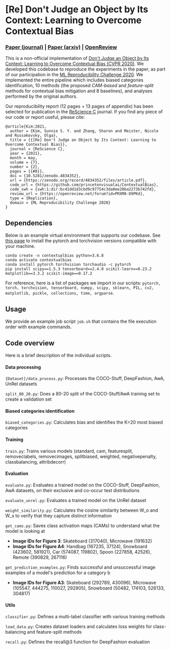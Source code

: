 # [Re] Don't Judge an Object by Its Context: Learning to Overcome Contextual Bias

### [Paper (journal)](https://rescience.github.io/bibliography/Kim_2021.html) | [Paper (arxiv)](http://arxiv.org/abs/2104.13582) | [OpenReview](https://openreview.net/forum?id=PRXM8-O9PKd)

This is a non-official implementation of [Don't Judge an Object by Its Context: Learning to Overcome Contextual Bias (CVPR 2020)](https://arxiv.org/abs/2001.03152). 
We developed this codebase to reproduce the experiments in the paper, as part of our participation in the [ML Reproducibility Challenge 2020](https://paperswithcode.com/rc2020). We implemented the entire pipeline which includes biased categories identification, 10 methods (the proposed *CAM-based* and *feature-split* methods for contextual bias mitigation and 8 baselines), and analyses performed by the original authors. 

Our reproducibility report (12 pages + 13 pages of appendix) has been selected for publication in the [ReScience C](https://rescience.github.io/bibliography/Kim_2021.html) journal. If you find any piece of our code or report useful, please cite:

```
@article{Kim:2021,
  author = {Kim, Sunnie S. Y. and Zhang, Sharon and Meister, Nicole and Russakovsky, Olga},
  title = {{[Re] Don't Judge an Object by Its Context: Learning to Overcome Contextual Bias}},
  journal = {ReScience C},
  year = {2021},
  month = may,
  volume = {7},
  number = {2},
  pages = {{#8}},
  doi = {10.5281/zenodo.4834352},
  url = {https://zenodo.org/record/4834352/files/article.pdf},
  code_url = {https://github.com/princetonvisualai/ContextualBias},
  code_swh = {swh:1:dir:bc41dd1d3cbd9c97754c3da0ee20ba2273b742fd},
  review_url = {https://openreview.net/forum?id=PRXM8-O9PKd},
  type = {Replication},
  domain = {ML Reproducibility Challenge 2020}
}
```

## Dependencies

Below is an example virtual environment that supports our codebase. See [this page](https://pytorch.org/get-started/locally/) to install the pytorch and torchvision versions compatible with your machine.

```
conda create -n contextualbias python=3.6.8  
conda activate contextualbias  
conda install pytorch torchvision torchaudio -c pytorch  
pip install scipy==1.5.3 tensorboard==2.4.0 scikit-learn==0.23.2 matplotlib==3.3.2 scikit-image==0.17.2
```

For reference, here is a list of packages we import in our scripts: ```pytorch, torch, torchvision, tensorboard, numpy, scipy, sklearn, PIL, cv2, matplotlib, pickle, collections, time, argparse```.

## Usage

We provide an example job script ```job.sh``` that contains the file execution order with example commands.

## Code overview

Here is a brief description of the individual scripts.

#### Data processing
```{Dataset}/data_process.py```: Processes the COCO-Stuff, DeepFashion, AwA, UnRel datasets

```split_80_20.py```: Does a 80-20 split of the COCO-Stuff/AwA training set to create a validation set

#### Biased categories identification
```biased_categories.py```: Calculates bias and identifies the K=20 most biased categories

#### Training
```train.py```: Trains various models (standard, cam, featuresplit, removeclabels, removecimages, splitbiased, weighted, negativepenalty, classbalancing, attribdecorr)

#### Evaluation
```evaluate.py```: Evaluates a trained model on the COCO-Stuff, DeepFashion, AwA datasets, on their exclusive and co-occur test distributions

```evaluate_unrel.py```: Evaluates a trained model on the UnRel dataset

```weight_similarity.py```: Calculates the cosine similarity between W_o and W_s to verify that they capture distinct information

```get_cams.py```: Saves class activation maps (CAMs) to understand what the model is looking at
- **Image IDs for Figure 3**: Skateboard (317040), Microwave (191632)
- **Image IDs for Figure A4**: Handbag (167235, 37124), Snowboard (423602, 581921), Car (574087, 119802), Spoon (227858, 42526), Remote (390829, 267116)

```get_prediction_examples.py```: Finds successful and unsuccessful image examples of a model's prediction for a category b
- **Image IDs for Figure A3**: Skateboard (292789, 430096), Microwave (105547, 444275, 110027, 292905), Snowboard (50482, 174103, 526133, 304817)

#### Utils
```classifier.py```: Defines a multi-label classifier with various training methods

```load_data.py```: Creates dataset loaders and calculates loss weights for class-balancing and feature-split methods

```recall.py```: Defines the recall@3 function for DeepFashion evaluation
